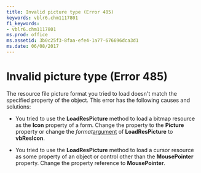 ```yaml
---
title: Invalid picture type (Error 485)
keywords: vblr6.chm1117801
f1_keywords:
- vblr6.chm1117801
ms.prod: office
ms.assetid: 3b0c25f3-8faa-efe4-1a77-676696dca3d1
ms.date: 06/08/2017
---
```



# Invalid picture type (Error 485)

The resource file picture format you tried to load doesn't match the specified property of the object. This error has the following causes and solutions:



- You tried to use the **LoadResPicture** method to load a bitmap resource as the **Icon** property of a form. Change the property to the **Picture** property or change the _format_[argument](vbe-glossary.md) of **LoadResPicture** to **vbResIcon**.
    
- You tried to use the **LoadResPicture** method to load a cursor resource as some property of an object or control other than the **MousePointer** property. Change the property reference to **MousePointer**.
    


